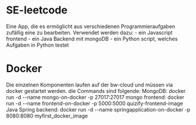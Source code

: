 # SE-leetcode
Eine App, die es ermöglicht aus verschiedenen Programmieraufgaben zufällig eine zu bearbeiten.
Verwendet werden dazu:
        - ein Javascript frontend
        - ein Java Backend mit mongoDB
        - ein Python script, welches Aufgaben in Python testet
# Docker
Die einzelnen Komponenten laufen auf der bw-cloud und müssen via docker gestartet werden.
die Commands sind folgende:
        MongoDB: docker run -d --name mongo-on-docker -p 27017:27017 mongo
        frontend: docker run -d --name frontend-on-docker -p 5000:5000 quizify-frontend-image
        Java Spring backend: docker run -d --name springapplication-on-docker -p 8080:8080 myfirst_docker_image
